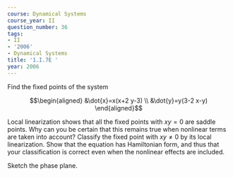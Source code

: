 ```yaml
---
course: Dynamical Systems
course_year: II
question_number: 36
tags:
- II
- '2006'
- Dynamical Systems
title: '1.I.7E '
year: 2006
---
```



Find the fixed points of the system

$$\begin{aligned}
&\dot{x}=x(x+2 y-3) \\
&\dot{y}=y(3-2 x-y)
\end{aligned}$$

Local linearization shows that all the fixed points with $x y=0$ are saddle points. Why can you be certain that this remains true when nonlinear terms are taken into account? Classify the fixed point with $x y \neq 0$ by its local linearization. Show that the equation has Hamiltonian form, and thus that your classification is correct even when the nonlinear effects are included.

Sketch the phase plane.